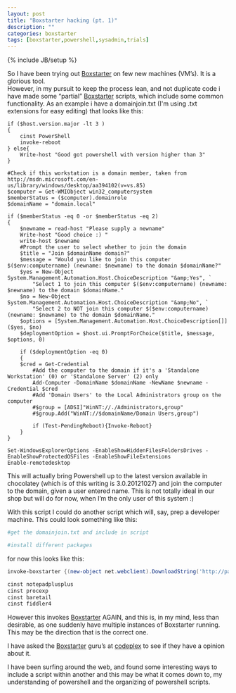 ```yaml
---
layout: post
title: "Boxstarter hacking (pt. 1)"
description: ""
categories: boxstarter
tags: [boxstarter,powershell,sysadmin,trials]
---
```

{% include JB/setup %}
<p>So I have been trying out <a href="http://www.boxstarter.org">Boxstarter</a> on few new machines (VM’s). It is a glorious tool.<br/>However, in my pursuit to keep the process lean, and not duplicate code i have made some “partial” <a href="http://www.boxstarter.org">Boxstarter</a> scripts, which include some common functionality. As an example i have a domainjoin.txt (I'm using .txt extensions for easy editing) that looks like this:</p>

```posh
if ($host.version.major -lt 3 )  
{
    cinst PowerShell
    invoke-reboot
} else{
    Write-host "Good got powershell with version higher than 3"
}

#Check if this workstation is a domain member, taken from http://msdn.microsoft.com/en-us/library/windows/desktop/aa394102(v=vs.85)
$computer = Get-WMIObject win32_computersystem
$memberStatus = ($computer).domainrole
$domainName = "domain.local"

if ($memberStatus -eq 0 -or $memberStatus -eq 2)  
{
    $newname = read-host "Please supply a newname"
    Write-host "Good choice :) "
    write-host $newname
    #Prompt the user to select whether to join the domain
    $title = "Join $domainName domain?"
    $message = "Would you like to join this computer $($env:computername) (newname: $newname) to the domain $domainName?"
    $yes = New-Object System.Management.Automation.Host.ChoiceDescription "&amp;Yes", `
        "Select 1 to join this computer $($env:computername) (newname: $newname) to the domain $domainName."
    $no = New-Object System.Management.Automation.Host.ChoiceDescription "&amp;No", `
        "Select 2 to NOT join this computer $($env:computername) (newname: $newname) to the domain $domainName."
    $options = [System.Management.Automation.Host.ChoiceDescription[]]($yes, $no)
    $deploymentOption = $host.ui.PromptForChoice($title, $message, $options, 0)

    if ($deploymentOption -eq 0)
    {
    $cred = Get-Credential
        #Add the computer to the domain if it's a 'Standalone Workstation' (0) or 'Standalone Server' (2) only
        Add-Computer -DomainName $domainName -NewName $newname -Credential $cred
        #Add 'Domain Users' to the Local Administrators group on the computer
        #$group = [ADSI]"WinNT://./Administrators,group"
        #$group.Add("WinNT://$domainName/Domain Users,group")

        if (Test-PendingReboot){Invoke-Reboot}
    }
} 

Set-WindowsExplorerOptions -EnableShowHiddenFilesFoldersDrives -EnableShowProtectedOSFiles -EnableShowFileExtensions  
Enable-remotedesktop  
```

<p>This will actually bring Powershell up to the latest version available in chocolatey (which is of this writing is 3.0.20121027) and join the computer to the domain, given a user entered name. This is not totally ideal in our shop but will do for now, when I’m the only user of this system :)</p>

<p>With this script I could do another script which will, say, prep a developer machine. This could look something like this:  </p>

```powershell
#get the domainjoin.txt and include in script

#install different packages
```

<p>for now this looks like this:  </p>

```powershell
invoke-boxstarter {(new-object net.webclient).DownloadString('http://path/to/domainjoin.txt') | iex}

cinst notepadplusplus  
cinst procexp  
cinst baretail  
cinst fiddler4  
```

<p>However this invokes <a href="http://www.boxstarter.org">Boxstarter</a> AGAIN, and this is, in my mind, less than desirable, as one suddenly have multiple instances of Boxstarter running. This may be the direction that is the correct one.</p>

<p>I have asked the <a href="http://www.boxstarter.org">Boxstarter</a> guru’s at <a href="https://boxstarter.codeplex.com/discussions/550158">codeplex</a> to see if they have a opinion about it.</p>

<p>I have been surfing around the web, and found some interesting ways to include a script within another and this may be what it comes down to, my understanding of powershell and the organizing of powershell scripts.</p>
